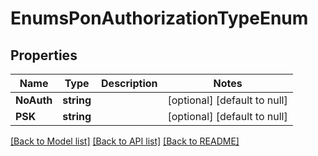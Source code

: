 # EnumsPonAuthorizationTypeEnum

## Properties
Name | Type | Description | Notes
------------ | ------------- | ------------- | -------------
**NoAuth** | **string** |  | [optional] [default to null]
**PSK** | **string** |  | [optional] [default to null]

[[Back to Model list]](../README.md#documentation-for-models) [[Back to API list]](../README.md#documentation-for-api-endpoints) [[Back to README]](../README.md)


